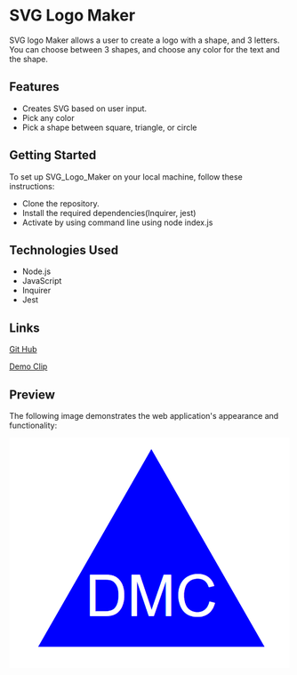 # SVG Logo Maker

SVG logo Maker allows a user to create a logo with a shape, and 3 letters. You can choose between 3 shapes, and choose any color for the
text and the shape.

## Features

* Creates SVG based on user input.
* Pick any color
* Pick a shape between square, triangle, or circle


## Getting Started
To set up SVG_Logo_Maker on your local machine, follow these instructions:

* Clone the repository.
* Install the required dependencies(Inquirer, jest)
* Activate by using command line using node index.js


## Technologies Used 
* Node.js
* JavaScript
* Inquirer 
* Jest 


##  Links


[Git Hub](https://github.com/Daniel-Covington/SVG_Logo_Maker)

[Demo Clip](https://drive.google.com/file/d/1hIItPrHzAaCJzMwdBwmSrpJ8MDrhJfkN/view)

## Preview
  
The following image demonstrates the web application's appearance and functionality:

![Preview of Website(Desktop)](./assets/images/Preview.png)
